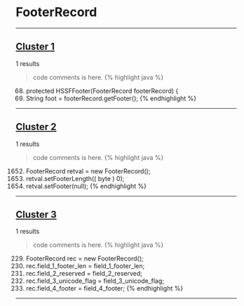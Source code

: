 # FooterRecord

***

## [Cluster 1](./1)
1 results
> code comments is here.
{% highlight java %}
68.   protected HSSFFooter(FooterRecord footerRecord) {
70. String foot = footerRecord.getFooter();
{% endhighlight %}

***

## [Cluster 2](./2)
1 results
> code comments is here.
{% highlight java %}
1652. FooterRecord retval = new FooterRecord();
1654. retval.setFooterLength(( byte ) 0);
1655. retval.setFooter(null);
{% endhighlight %}

***

## [Cluster 3](./3)
1 results
> code comments is here.
{% highlight java %}
229. FooterRecord rec = new FooterRecord();
230. rec.field_1_footer_len = field_1_footer_len;
231. rec.field_2_reserved = field_2_reserved;
232. rec.field_3_unicode_flag = field_3_unicode_flag;
233. rec.field_4_footer = field_4_footer;
{% endhighlight %}

***

